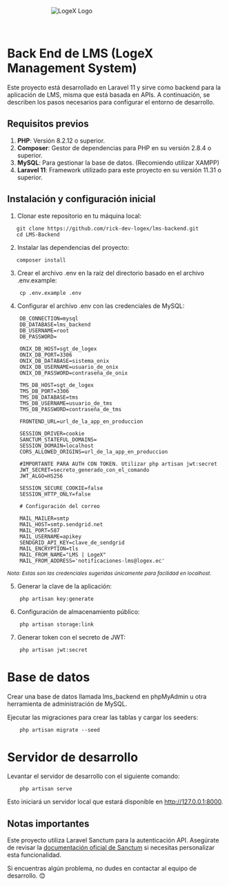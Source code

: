 <span style="display: flex; flex-align: center; justify-items: center; place-self: center; height:auto; width: 300px">
<img src="https://www.logex.com.ec/wp-content/uploads/2024/05/cropped-logoweb.png" alt="LogeX Logo" style="max-width: 100%;display: grid;place-self: center;" />
</span>
<br/>
<br/>

# Back End de LMS (LogeX Management System)

Este proyecto está desarrollado en Laravel 11 y sirve como backend para la aplicación de LMS, misma que está basada en APIs. A continuación, se describen los pasos necesarios para configurar el entorno de desarrollo.

## Requisitos previos

1. **PHP**: Versión 8.2.12 o superior.
2. **Composer**: Gestor de dependencias para PHP en su versión 2.8.4 o superior.
3. **MySQL**: Para gestionar la base de datos. (Recomiendo utilizar XAMPP)
4. **Laravel 11**: Framework utilizado para este proyecto en su versión 11.31 o superior.

## Instalación y configuración inicial

1. Clonar este repositorio en tu máquina local:

```
   git clone https://github.com/rick-dev-logex/lms-backend.git
   cd LMS-Backend
```

2. Instalar las dependencias del proyecto:

```
   composer install
```

3. Crear el archivo .env en la raíz del directorio basado en el archivo .env.example:

```
    cp .env.example .env
```

4. Configurar el archivo .env con las credenciales de MySQL:

```
    DB_CONNECTION=mysql
    DB_DATABASE=lms_backend
    DB_USERNAME=root
    DB_PASSWORD=

    ONIX_DB_HOST=sgt_de_logex
    ONIX_DB_PORT=3306
    ONIX_DB_DATABASE=sistema_onix
    ONIX_DB_USERNAME=usuario_de_onix
    ONIX_DB_PASSWORD=contraseña_de_onix

    TMS_DB_HOST=sgt_de_logex
    TMS_DB_PORT=3306
    TMS_DB_DATABASE=tms
    TMS_DB_USERNAME=usuario_de_tms
    TMS_DB_PASSWORD=contraseña_de_tms

    FRONTEND_URL=url_de_la_app_en_produccion

    SESSION_DRIVER=cookie
    SANCTUM_STATEFUL_DOMAINS=
    SESSION_DOMAIN=localhost
    CORS_ALLOWED_ORIGINS=url_de_la_app_en_produccion

    #IMPORTANTE PARA AUTH CON TOKEN. Utilizar php artisan jwt:secret
    JWT_SECRET=secreto_generado_con_el_comando
    JWT_ALGO=HS256

    SESSION_SECURE_COOKIE=false
    SESSION_HTTP_ONLY=false

    # Configuración del correo

    MAIL_MAILER=smtp
    MAIL_HOST=smtp.sendgrid.net
    MAIL_PORT=587
    MAIL_USERNAME=apikey
    SENDGRID_API_KEY=clave_de_sendgrid
    MAIL_ENCRYPTION=tls
    MAIL_FROM_NAME="LMS | LogeX"
    MAIL_FROM_ADDRESS='notificaciones-lms@logex.ec'

```

<small style="font-size:.75rem; font-style: italic;">Nota: Estas son las credenciales sugeridas únicamente para facilidad en localhost.</small>

5. Generar la clave de la aplicación:

```
    php artisan key:generate
```

6. Configuración de almacenamiento público:

```
    php artisan storage:link
```

7. Generar token con el secreto de JWT:

```
    php artisan jwt:secret
```

# Base de datos

Crear una base de datos llamada lms_backend en phpMyAdmin u otra herramienta de administración de MySQL.

Ejecutar las migraciones para crear las tablas y cargar los seeders:

```
    php artisan migrate --seed
```

# Servidor de desarrollo

Levantar el servidor de desarrollo con el siguiente comando:

```
    php artisan serve
```

Esto iniciará un servidor local que estará disponible en http://127.0.0.1:8000.

## Notas importantes

Este proyecto utiliza Laravel Sanctum para la autenticación API. Asegúrate de revisar la [documentación oficial de Sanctum](https://laravel.com/docs/11.x/sanctum) si necesitas personalizar esta funcionalidad.

Si encuentras algún problema, no dudes en contactar al equipo de desarrollo. 😊
